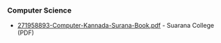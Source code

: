 ### Computer Science

* [271958893-Computer-Kannada-Surana-Book.pdf](https://github.com/user-attachments/files/17232443/271958893-Computer-Kannada-Surana-Book.pdf) - Suarana College (PDF)

